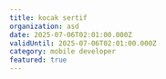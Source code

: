 ```yaml
---
title: kocak sertif
organization: asd
date: 2025-07-06T02:01:00.000Z
validUntil: 2025-07-06T02:01:00.000Z
category: mobile developer
featured: true
---
```

